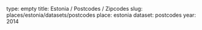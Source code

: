 type: empty
title: Estonia / Postcodes / Zipcodes
slug: places/estonia/datasets/postcodes
place: estonia
dataset: postcodes
year: 2014
